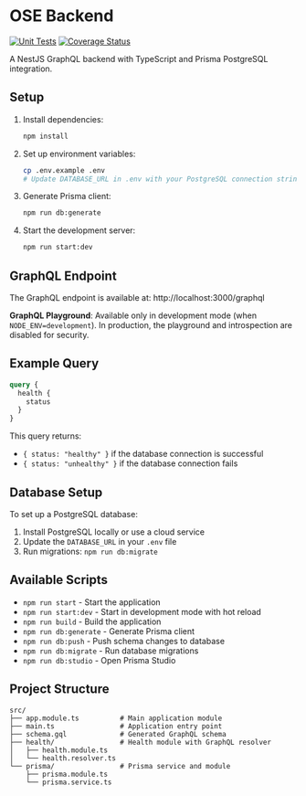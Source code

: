 # OSE Backend

[![Unit Tests](https://github.com/davenjeru/ose-backend/actions/workflows/test-and-coverage.yml/badge.svg)](https://github.com/davenjeru/ose-backend/actions/workflows/test-and-coverage.yml)
[![Coverage Status](https://coveralls.io/repos/github/davenjeru/ose-backend/badge.svg?branch=main)](https://coveralls.io/github/davenjeru/ose-backend?branch=main)

A NestJS GraphQL backend with TypeScript and Prisma PostgreSQL integration.

## Setup

1. Install dependencies:

   ```bash
   npm install
   ```

2. Set up environment variables:

   ```bash
   cp .env.example .env
   # Update DATABASE_URL in .env with your PostgreSQL connection string
   ```

3. Generate Prisma client:

   ```bash
   npm run db:generate
   ```

4. Start the development server:
   ```bash
   npm run start:dev
   ```

## GraphQL Endpoint

The GraphQL endpoint is available at: http://localhost:3000/graphql

**GraphQL Playground**: Available only in development mode (when `NODE_ENV=development`). In production, the playground and introspection are disabled for security.

## Example Query

```graphql
query {
  health {
    status
  }
}
```

This query returns:

- `{ status: "healthy" }` if the database connection is successful
- `{ status: "unhealthy" }` if the database connection fails

## Database Setup

To set up a PostgreSQL database:

1. Install PostgreSQL locally or use a cloud service
2. Update the `DATABASE_URL` in your `.env` file
3. Run migrations: `npm run db:migrate`

## Available Scripts

- `npm run start` - Start the application
- `npm run start:dev` - Start in development mode with hot reload
- `npm run build` - Build the application
- `npm run db:generate` - Generate Prisma client
- `npm run db:push` - Push schema changes to database
- `npm run db:migrate` - Run database migrations
- `npm run db:studio` - Open Prisma Studio

## Project Structure

```
src/
├── app.module.ts          # Main application module
├── main.ts                # Application entry point
├── schema.gql             # Generated GraphQL schema
├── health/                # Health module with GraphQL resolver
│   ├── health.module.ts
│   └── health.resolver.ts
└── prisma/                # Prisma service and module
    ├── prisma.module.ts
    └── prisma.service.ts
```
